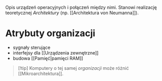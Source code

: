 Opis urządzeń operacyjnych i połączeń między nimi.
Stanowi realizację teoretycznej *Architektury* (np. [[Architektura von Neumanna]]).

# Atrybuty organizacji
- sygnały sterujące
- interfejsy dla [[Urządzenia zewnętrzne]]
- budowa [[Pamięć|pamięci RAM]]

>[!tip] Komputery o tej samej *organizacji* może różnić [[Mikroarchitektura]].
